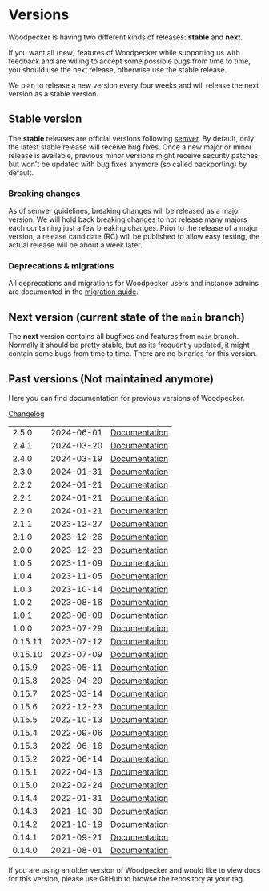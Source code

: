 # Versions

Woodpecker is having two different kinds of releases: **stable** and **next**.

If you want all (new) features of Woodpecker while supporting us with feedback and are willing to accept some possible bugs from time to time, you should use the next release, otherwise use the stable release.

We plan to release a new version every four weeks and will release the next version as a stable version.

## Stable version

The **stable** releases are official versions following [semver](https://semver.org/). By default, only the latest stable release will receive bug fixes. Once a new major or minor release is available, previous minor versions might receive security patches, but won't be updated with bug fixes anymore (so called backporting) by default.

### Breaking changes

As of semver guidelines, breaking changes will be released as a major version. We will hold back
breaking changes to not release many majors each containing just a few breaking changes.
Prior to the release of a major version, a release candidate (RC) will be published to allow easy testing,
the actual release will be about a week later.

### Deprecations & migrations

All deprecations and migrations for Woodpecker users and instance admins are documented in the [migration guide](/docs/next/migrations).

## Next version (current state of the `main` branch)

The **next** version contains all bugfixes and features from `main` branch. Normally it should be pretty stable, but as its frequently updated, it might contain some bugs from time to time. There are no binaries for this version.

## Past versions (Not maintained anymore)

Here you can find documentation for previous versions of Woodpecker.

[Changelog](https://github.com/woodpecker-ci/woodpecker/blob/main/CHANGELOG.md)

|         |            |                                                                                       |
| ------- | ---------- | ------------------------------------------------------------------------------------- |
| 2.5.0   | 2024-06-01 | [Documentation](https://github.com/woodpecker-ci/woodpecker/tree/v2.5.0/docs/docs/)   |
| 2.4.1   | 2024-03-20 | [Documentation](https://github.com/woodpecker-ci/woodpecker/tree/v2.4.1/docs/docs/)   |
| 2.4.0   | 2024-03-19 | [Documentation](https://github.com/woodpecker-ci/woodpecker/tree/v2.4.0/docs/docs/)   |
| 2.3.0   | 2024-01-31 | [Documentation](https://github.com/woodpecker-ci/woodpecker/tree/v2.3.0/docs/docs/)   |
| 2.2.2   | 2024-01-21 | [Documentation](https://github.com/woodpecker-ci/woodpecker/tree/v2.2.2/docs/docs/)   |
| 2.2.1   | 2024-01-21 | [Documentation](https://github.com/woodpecker-ci/woodpecker/tree/v2.2.1/docs/docs/)   |
| 2.2.0   | 2024-01-21 | [Documentation](https://github.com/woodpecker-ci/woodpecker/tree/v2.2.0/docs/docs/)   |
| 2.1.1   | 2023-12-27 | [Documentation](https://github.com/woodpecker-ci/woodpecker/tree/v2.1.1/docs/docs/)   |
| 2.1.0   | 2023-12-26 | [Documentation](https://github.com/woodpecker-ci/woodpecker/tree/v2.1.0/docs/docs/)   |
| 2.0.0   | 2023-12-23 | [Documentation](https://github.com/woodpecker-ci/woodpecker/tree/v2.0.0/docs/docs/)   |
| 1.0.5   | 2023-11-09 | [Documentation](https://github.com/woodpecker-ci/woodpecker/tree/v1.0.5/docs/docs/)   |
| 1.0.4   | 2023-11-05 | [Documentation](https://github.com/woodpecker-ci/woodpecker/tree/v1.0.4/docs/docs/)   |
| 1.0.3   | 2023-10-14 | [Documentation](https://github.com/woodpecker-ci/woodpecker/tree/v1.0.3/docs/docs/)   |
| 1.0.2   | 2023-08-16 | [Documentation](https://github.com/woodpecker-ci/woodpecker/tree/v1.0.2/docs/docs/)   |
| 1.0.1   | 2023-08-08 | [Documentation](https://github.com/woodpecker-ci/woodpecker/tree/v1.0.1/docs/docs/)   |
| 1.0.0   | 2023-07-29 | [Documentation](https://github.com/woodpecker-ci/woodpecker/tree/v1.0.0/docs/docs/)   |
| 0.15.11 | 2023-07-12 | [Documentation](https://github.com/woodpecker-ci/woodpecker/tree/v0.15.11/docs/docs/) |
| 0.15.10 | 2023-07-09 | [Documentation](https://github.com/woodpecker-ci/woodpecker/tree/v0.15.10/docs/docs/) |
| 0.15.9  | 2023-05-11 | [Documentation](https://github.com/woodpecker-ci/woodpecker/tree/v0.15.9/docs/docs/)  |
| 0.15.8  | 2023-04-29 | [Documentation](https://github.com/woodpecker-ci/woodpecker/tree/v0.15.8/docs/docs/)  |
| 0.15.7  | 2023-03-14 | [Documentation](https://github.com/woodpecker-ci/woodpecker/tree/v0.15.7/docs/docs/)  |
| 0.15.6  | 2022-12-23 | [Documentation](https://github.com/woodpecker-ci/woodpecker/tree/v0.15.6/docs/docs/)  |
| 0.15.5  | 2022-10-13 | [Documentation](https://github.com/woodpecker-ci/woodpecker/tree/v0.15.5/docs/docs/)  |
| 0.15.4  | 2022-09-06 | [Documentation](https://github.com/woodpecker-ci/woodpecker/tree/v0.15.4/docs/docs/)  |
| 0.15.3  | 2022-06-16 | [Documentation](https://github.com/woodpecker-ci/woodpecker/tree/v0.15.3/docs/docs/)  |
| 0.15.2  | 2022-06-14 | [Documentation](https://github.com/woodpecker-ci/woodpecker/tree/v0.15.2/docs/docs/)  |
| 0.15.1  | 2022-04-13 | [Documentation](https://github.com/woodpecker-ci/woodpecker/tree/v0.15.1/docs/docs/)  |
| 0.15.0  | 2022-02-24 | [Documentation](https://github.com/woodpecker-ci/woodpecker/tree/v0.15.0/docs/docs/)  |
| 0.14.4  | 2022-01-31 | [Documentation](https://github.com/woodpecker-ci/woodpecker/tree/v0.14.4/docs/docs/)  |
| 0.14.3  | 2021-10-30 | [Documentation](https://github.com/woodpecker-ci/woodpecker/tree/v0.14.3/docs/docs/)  |
| 0.14.2  | 2021-10-19 | [Documentation](https://github.com/woodpecker-ci/woodpecker/tree/v0.14.2/docs/docs/)  |
| 0.14.1  | 2021-09-21 | [Documentation](https://github.com/woodpecker-ci/woodpecker/tree/v0.14.1/docs/docs/)  |
| 0.14.0  | 2021-08-01 | [Documentation](https://github.com/woodpecker-ci/woodpecker/tree/v0.14.0/docs/docs/)  |

If you are using an older version of Woodpecker and would like to view docs for this version, please use GitHub to browse the repository at your tag.

